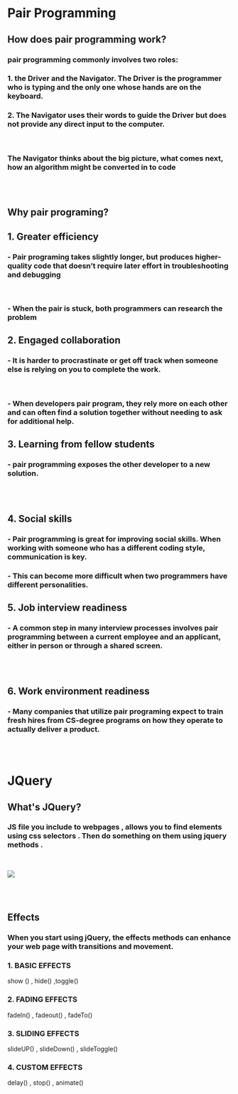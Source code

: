 # Pair Programming



## How does pair programming work?

### pair programming commonly involves two roles:

### 1. the Driver and the Navigator. The Driver is the programmer who is typing and the only one whose hands are on the keyboard.

### 2. The Navigator uses their words to guide the Driver but does not provide any direct input to the computer. 

<br>

### The Navigator thinks about the big picture, what comes next, how an algorithm might be converted in to code

<br><br>

## Why pair programing?

## 1. Greater efficiency

### - Pair programing takes slightly longer, but produces higher-quality code that doesn’t require later effort in troubleshooting and debugging


<br>

### - When the pair is stuck, both programmers can research the problem

## 2. Engaged collaboration

### - It is harder to procrastinate or get off track when someone else is relying on you to complete the work. 

<br>

### - When developers pair program, they rely more on each other and can often find a solution together without needing to ask for additional help.


## 3. Learning from fellow students

### - pair programming exposes the other developer to a new solution.

<br><br>

## 4. Social skills

### - Pair programming is great for improving social skills. When working with someone who has a different coding style, communication is key. 

### - This can become more difficult when two programmers have different personalities. 

## 5. Job interview readiness

### - A common step in many interview processes involves pair programming between a current employee and an applicant, either in person or through a shared screen.

<br><br>

###

## 6. Work environment readiness

### - Many companies that utilize pair programing expect to train fresh hires from CS-degree programs on how they operate to actually deliver a product.

<br><br>

# JQuery

## What's JQuery? 

### JS file you include to webpages , allows you to find elements using css selectors . Then do something on them using jquery methods .

<br>

![](https://cdn.educba.com/academy/wp-content/uploads/2019/05/what-is-jquery-1.png)

<br><br>

## Effects 

### When you start using jQuery, the effects methods can enhance your web page with transitions and movement. 

### 1. BASIC EFFECTS
 show () , hide() ,toggle()


 ### 2. FADING EFFECTS 
 fadeln() , fadeout() , fadeTo()

 ### 3. SLIDING EFFECTS  
 slideUP() , slideDown() , slideToggle()


### 4. CUSTOM EFFECTS   
 delay() , stop() , animate()

<br><br>


